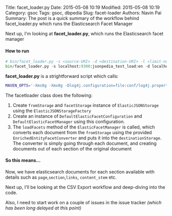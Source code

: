 Title: facet_loader.py
Date: 2015-05-08 10:19
Modified: 2015-05-08 10:19
Category: gsoc
Tags: gsoc, dbpedia
Slug: facet-loader
Authors: Navin Pai
Summary: The post is a quick summary of the workflow behind facet_loader.py which runs the Elasticsearch Facet Manager

Next up, I'm looking at **facet_loader.py**, which runs the Elasticsearch facet manager

#### How to run


```python
# bin/facet_loader.py -s <source-URI> -d <destination-URI> -l <limit-num> -c <config-file> 
bin/facet_loader.py -s localhost:9300:jsonpedia_test_load:en -d localhost:9300:jsonpedia_test_facet:en -l 100 -c conf/faceting.properties
```

**facet_loader.py** is a strightforward script which calls:

```bash
MAVEN_OPTS='-Xms8g -Xmx8g -Dlog4j.configuration=file:conf/log4j.properties' mvn exec:java -Dexec.mainClass=com.machinelinking.cli.facetloader -Dexec.args='-s localhost:9300:jsonpedia_test_load:en -d localhost:9300:jsonpedia_test_facet:en -l 100 -c conf/faceting.properties'
```
The facetloader class does the following:

1. Create `fromStorage` and `facetStorage` instance of `ElasticJSONStorage` using the `ElasticJSONStorageFactory`
2. Create an instance of `DefaultElasticFacetConfiguration` and `DefaultElasticFacetManager` using this configuration.
3. The `loadFacets` method of the `ElasticFacetManager` is called, which converts each document from the `fromStorage` using the provided `EnrichedEntityFacetConverter` and puts it into the `destinationStorage`. The converter is simply going through each document, and creating documents out of each section of the original document

#### So this means... 

Now, we have elasticsearch documents for each section available with details such as `page`,`section`,`links`, `content_stem` etc.

Next up, I'll be looking at the  CSV Export workflow and deep-diving into the code.

Also, I need to start work on a couple of issues in the issue tracker *(which has been long delayed at this point)*
